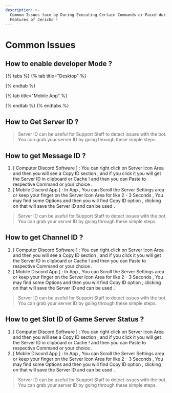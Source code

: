 ```yaml
---
description: >-
  Common Issues face by During Executing Certain Commands or Faced during
  Features of Jericho !
---
```


# Common Issues

## How to enable developer Mode ?

{% tabs %}
{% tab title="Desktop" %}

{% endtab %}

{% tab title="Mobile App" %}

{% endtab %}
{% endtabs %}

## How to Get Server ID ?

> Server ID can be useful for Support Staff to detect issues with the bot. You can grab your server ID by going through these simple steps.

## How to get Message ID ?

1. \[ Computer Discord Software \] : You can right click on Server Icon Area and then you will see a Copy ID section , and if you click it you will get  the Server ID in clipboard or Cache ! and then you can Paste to respective Command or your choice .
2. \[ Mobile Discord App \] : In App , You can Scroll the Server Settings area or keep your finger on the Server Icon Area for like 2 - 3 Seconds , You may find some Options and then you will find Copy ID option , clicking on that will save the Server ID and can be used . 

> Server ID can be useful for Support Staff to detect issues with the bot. You can grab your server ID by going through these simple steps.

## How to get Channel ID ?

1. \[ Computer Discord Software \] : You can right click on Server Icon Area and then you will see a Copy ID section , and if you click it you will get  the Server ID in clipboard or Cache ! and then you can Paste to respective Command or your choice .
2. \[ Mobile Discord App \] : In App , You can Scroll the Server Settings area or keep your finger on the Server Icon Area for like 2 - 3 Seconds , You may find some Options and then you will find Copy ID option , clicking on that will save the Server ID and can be used . 

> Server ID can be useful for Support Staff to detect issues with the bot. You can grab your server ID by going through these simple steps.

## How to get Slot ID of Game Server Status ?

1. \[ Computer Discord Software \] : You can right click on Server Icon Area and then you will see a Copy ID section , and if you click it you will get  the Server ID in clipboard or Cache ! and then you can Paste to respective Command or your choice .
2. \[ Mobile Discord App \] : In App , You can Scroll the Server Settings area or keep your finger on the Server Icon Area for like 2 - 3 Seconds , You may find some Options and then you will find Copy ID option , clicking on that will save the Server ID and can be used . 

> Server ID can be useful for Support Staff to detect issues with the bot. You can grab your server ID by going through these simple steps.

